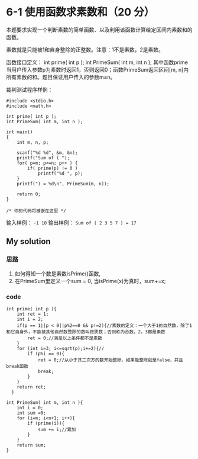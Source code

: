 # 6-1 使用函数求素数和（20 分）
本题要求实现一个判断素数的简单函数、以及利用该函数计算给定区间内素数和的函数。

素数就是只能被1和自身整除的正整数。注意：1不是素数，2是素数。

函数接口定义：
int prime( int p );
int PrimeSum( int m, int n );
其中函数prime当用户传入参数p为素数时返回1，否则返回0；函数PrimeSum返回区间[m, n]内所有素数的和。题目保证用户传入的参数m≤n。

裁判测试程序样例：
```
#include <stdio.h>
#include <math.h>

int prime( int p );
int PrimeSum( int m, int n );

int main()
{
    int m, n, p;

    scanf("%d %d", &m, &n);
    printf("Sum of ( ");
    for( p=m; p<=n; p++ ) {
        if( prime(p) != 0 )
            printf("%d ", p);
    }
    printf(") = %d\n", PrimeSum(m, n));

    return 0;
}

/* 你的代码将被嵌在这里 */
```
输入样例：
`-1 10`
输出样例：
`Sum of ( 2 3 5 7 ) = 17`
## My solution 
### 思路
1. 如何得知一个数是素数isPrime()函数,
2. 在PrimeSum里定义一个sum = 0, 当isPrime(x)为真时，sum+=x;
### code 
```
int prime( int p ){
	int ret = 1;
	int i = 2;
	if(p == 1||p < 0||p%2==0 && p!=2){//素数的定义：一个大于1的自然数，除了1和它自身外，不能被其他自然数整除的数叫做质数；否则称为合数，2，3都是素数
		ret = 0;//满足以上条件都不是素数
	}
	for (int i=3; i<=sqrt(p);i+=2){//
		if (p%i == 0){
			ret = 0;//从小于其二次方的数开始整除，如果能整除就是false，并且break函数
			break;
		}
	}
  	return ret;
  }
  
int PrimeSum( int m, int n ){
	int i = 0;
	int sum =0;
	for (i=m; i<n+1; i++){
		if (prime(i)){
			sum += i;//累加
		}
	}
	return sum;	
}
```
